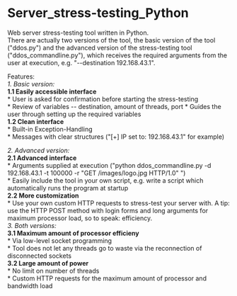 # Server_stress-testing_Python

Web server stress-testing tool written in Python.  
There are actually two versions of the tool, the basic version of the tool ("ddos.py") and the advanced version of the stress-testing tool ("ddos_commandline.py"), which receives the required arguments from the user at execution, e.g. "--destination 192.168.43.1".  

Features:  
  *1. Basic version:*  
      **1.1 Easily accessible interface**  
         * User is asked for confirmation before starting the stress-testing    
         * Review of variables -- destination, amount of threads, port 
         * Guides the user through setting up the required variables   
     **1.2 Clean interface**  
      * Built-in Exception-Handling  
      * Messages with clear structures ("[+] IP set to: 192.168.43.1" for example)  
        
  *2. Advanced version:*  
      **2.1 Advanced interface**    
        * Arguments supplied at execution ("python ddos_commandline.py -d 192.168.43.1 -t 100000 -r "GET /images/logo.jpg HTTP/1.0" ")  
        * Easily include the tool in your own script, e.g. write a script which automatically runs the program at startup  
      **2.2 More customization**  
        * Use your own custom HTTP requests to stress-test your server with. A tip: use the HTTP POST method with login forms and long arguments for maximum processor load, so to speak: efficiency.  
  *3. Both versions:*  
      **3.1 Maximum amount of processor efficieny**  
        * Via low-level socket programming  
        * Tool does not let any threads go to waste via the reconnection of disconnected sockets  
      **3.2  Large amount of power**  
        * No limit on number of threads  
        * Custom HTTP requests for the maximum amount of processor and bandwidth load    
    
